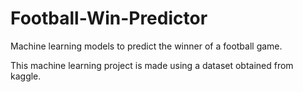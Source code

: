 # Football-Win-Predictor
Machine learning models to predict the winner of a football game.

<p>This machine learning project is made using a dataset obtained from kaggle.</p>
